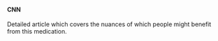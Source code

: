 #### CNN

Detailed article which covers the nuances of which people might benefit from this medication.